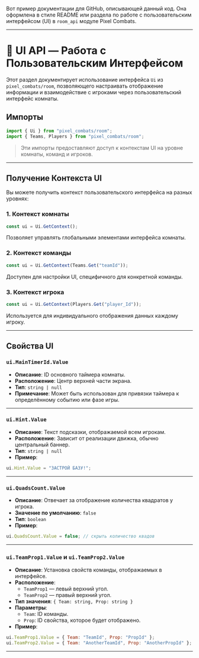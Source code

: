 Вот пример документации для GitHub, описывающей данный код. Она оформлена в стиле README или раздела по работе с пользовательским интерфейсом (UI) в `room_api` модуле Pixel Combats.

---

# 🧾 UI API — Работа с Пользовательским Интерфейсом

Этот раздел документирует использование интерфейса `Ui` из `pixel_combats/room`, позволяющего настраивать отображение информации и взаимодействие с игроками через пользовательский интерфейс комнаты.

## Импорты

```ts
import { Ui } from "pixel_combats/room";
import { Teams, Players } from "pixel_combats/room";
```

> Эти импорты предоставляют доступ к контекстам UI на уровне комнаты, команд и игроков.

---

## Получение Контекста UI

Вы можете получить контекст пользовательского интерфейса на разных уровнях:

### 1. Контекст комнаты
```ts
const ui = Ui.GetContext();
```
Позволяет управлять глобальными элементами интерфейса комнаты.

### 2. Контекст команды
```ts
const ui = Ui.GetContext(Teams.Get("teamId"));
```
Доступен для настройки UI, специфичного для конкретной команды.

### 3. Контекст игрока
```ts
const ui = Ui.GetContext(Players.Get("player_Id"));
```
Используется для индивидуального отображения данных каждому игроку.

---

## Свойства UI

### `ui.MainTimerId.Value`

- **Описание**: ID основного таймера комнаты.
- **Расположение**: Центр верхней части экрана.
- **Тип**: `string | null`
- **Примечание**: Может быть использован для привязки таймера к определённому событию или фазе игры.

---

### `ui.Hint.Value`

- **Описание**: Текст подсказки, отображаемой всем игрокам.
- **Расположение**: Зависит от реализации движка, обычно центральный баннер.
- **Тип**: `string | null`
- **Пример**:
```ts
ui.Hint.Value = "ЗАСТРОЙ БАЗУ!";
```

---

### `ui.QuadsCount.Value`

- **Описание**: Отвечает за отображение количества квадратов у игрока.
- **Значение по умолчанию**: `false`
- **Тип**: `boolean`
- **Пример**:
```ts
ui.QuadsCount.Value = false; // скрыть количество квадов
```

---

### `ui.TeamProp1.Value` и `ui.TeamProp2.Value`

- **Описание**: Установка свойств команды, отображаемых в интерфейсе.
- **Расположение**:
  - `TeamProp1` — левый верхний угол.
  - `TeamProp2` — правый верхний угол.
- **Тип значения**: `{ Team: string, Prop: string }`
- **Параметры**:
  - `Team`: ID команды.
  - `Prop`: ID свойства, которое будет отображено.
- **Пример**:
```js
ui.TeamProp1.Value = { Team: "TeamId", Prop: "PropId" };
ui.TeamProp2.Value = { Team: "AnotherTeamId", Prop: "AnotherPropId" };
```

---


